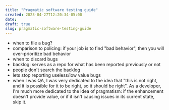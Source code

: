 ```yaml
---
title: "Pragmatic software testing guide"
created: 2023-04-27T12:20:34-05:00
date:
draft: true
slug: pragmatic-software-testing-guide
---
```


- when to file a bug?
- comparison to policing: if your job is to find "bad behavior", then you will over-prioritize bad behavior
- when to discard bugs
- backlog: serves as a repo for what has been reported previously or not
- people don't search the backlog
- lets stop reporting useless/low value bugs
- when I was QA, I was very dedicated to the idea that "this is not right, and it is possible for it to be right, so it should be right". As a developer, I'm much more dedicated to the idea of pragmatism: if the enhancement doesn't provide value, or if it isn't causing issues in its current state, skip it.
